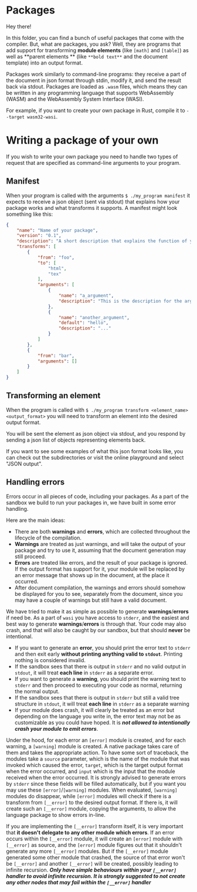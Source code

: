 # Packages

Hey there!

In this folder, you can find a bunch of useful packages that come with the compiler. But, what are packages, you ask? Well, they are programs that add support for transforming
**module elements** (like `[math]` and `[table]`) as well as **parent elements
** (like `**bold text**` and the document template) into an output format.

Packages work similarly to command-line programs: they receive a part of the document in json format through stdin, modify it, and send the result back via stdout. Packages are loaded as `.wasm` files, which means they can be written in any programming language that supports WebAssembly (WASM) and the WebAssembly System Interface (WASI).

For example, if you want to create your own package in Rust, compile it to `--target wasm32-wasi`.

# Writing a package of your own

If you wish to write your own package you need to handle two types of request that are specified as command-line arguments to your program.

## Manifest

When your program is called with the arguments `$ ./my_program manifest` it expects to receive a json object (sent via stdout) that explains how your package works and what transforms it supports. A manifest might look something like this:

```json
{
    "name": "Name of your package",
    "version": "0.1",
    "description": "A short description that explains the function of your package",
    "transforms": [
        {
            "from": "foo",
            "to": [
                "html",
                "tex"
            ],
            "arguments": [
                {
                    "name": "a_argument",
                    "description": "This is the description for the argument 'a_argument'"
                },
                {
                    "name": "another_argument",
                    "default": "hello",
                    "description": "..."
                }
            ]
        },
        {
            "from": "bar",
            "arguments": []
        }
    ]
}
```

## Transforming an element

When the program is called with `$ ./my_program transform <element_name> <output_format>` you will need to transform an element into the desired output format.

You will be sent the element as json object via stdout, and you respond by sending a json list of objects representing elements back.

If you want to see some examples of what this json format looks like, you can check out the subdirectories or visit the online playground and select "JSON output".

## Handling errors

Errors occur in all pieces of code, including your packages. As a part of the sandbox we build to run your packages in, we have built in some error handling.

Here are the main ideas:

* There are both **warnings** and **errors**, which are collected throughout the lifecycle of the compilation.
* **Warnings** are treated as just warnings, and will take the output of your package and try to use it, assuming that the document generation may still proceed.
* **Errors** are treated like errors, and the result of your package is ignored. If the output format has support for it, your module will be replaced by an error message that shows up in the document, at the place it occurred.
* After document compilation, the warnings and errors should somehow be displayed for you to see, separately from the document, since you may have a couple of warnings but still have a valid document.

We have tried to make it as simple as possible to generate **warnings**/**errors** if need be. As a part of `wasi` you have access to `stderr`, and the easiest and best way to generate **warnings**/**errors** is through that. Your code may also crash, and that will also be caught by our sandbox, but that should **never** be intentional.

* If you want to generate an **error**, you should print the error text to `stderr` and then exit early **without printing anything valid to `stdout`**. Printing nothing is considered invalid.
* If the sandbox sees that there is output in `stderr` and no valid output in `stdout`, it will treat **each line** in `stderr` as a separate error.
* If you want to generate a **warning**, you should print the warning text to `stderr` and then proceed to executing your code as normal, returning the normal output.
* If the sandbox sees that there is output in `stderr` but still a valid tree structure in `stdout`, it will treat **each line** in `stderr` as a separate warning
* If your module does crash, it will clearly be treated as an error but depending on the language you write in, the error text may not be as customizable as you could have hoped. It is
  ***not allowed to intentionally crash your module to emit errors***.

Under the hood, for each error an `[error]` module is created, and for each warning, a `[warning]` module is created. A native package takes care of them and takes the appropriate action. To have some sort of traceback, the modules take a `source` parameter, which is the name of the module that was invoked which caused the error, `target`, which is the target output format when the error occurred, and `input` which is the input that the module received when the error occurred. It is strongly advised to generate errors by `stderr` since these fields will be filled automatically, but if you want you may use these `[error]`/`[warning]` modules. When evaluated, `[warning]` modules do disappear, while `[error]` modules will check if there is a transform from `[__error]` to the desired output format. If there is, it will create such an `[__error]` module, copying the arguments, to allow the language package to show errors in-line.

If you are implementing the `[__error]` transform itself, it is very important that **it doesn't delegate to any other module which errors**. If an error occurs within the `[__error]` module, it will create an `[error]` module with `[__error]` as source, and the `[error]` module figures out that it shouldn't generate any more `[__error]` modules. But if the `[__error]` module generated some other module that crashed, the source of that error won't be `[__error]` and another `[__error]` will be created, possibly leading to infinite recursion. ***Only have simple behaviours within your `[__error]` handler to avoid infinite recursion. It is strongly suggested to not create any other nodes that may fail within the `[__error]` handler***
